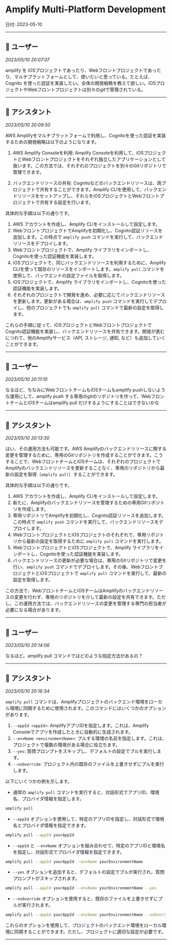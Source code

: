 # Amplify Multi-Platform Development

日付: 2023-05-10

---

## 👤 ユーザー
*2023/05/10 20:07:07*

amplify を iOSプロジェクトであったり、Webフロントプロジェクトであったり、マルチプラットフォームとして、使いたいと思っている。たとえば、Cognito を使った認証を実装したい。全体の開発戦略を教えて欲しい。iOSプロジェクトやWebフロントプロジェクトは別々のgitで管理されている。

---

## 🤖 アシスタント
*2023/05/10 20:09:50*

AWS Amplifyをマルチプラットフォームで利用し、Cognitoを使った認証を実装するための開発戦略は以下のようになります。

1. AWS Amplify Consoleを利用:
Amplify Consoleを利用して、iOSプロジェクトとWebフロントプロジェクトをそれぞれ独立したアプリケーションとして扱います。この方法では、それぞれのプロジェクトを別々のGitリポジトリで管理できます。

2. バックエンドリソースの共有:
Cognitoなどのバックエンドリソースは、両プロジェクトで共有することができます。Amplify CLIを使用して、バックエンドリソースをセットアップし、それらをiOSプロジェクトとWebフロントプロジェクトで共有する設定を行います。

具体的な手順は以下の通りです。

1. AWS アカウントを作成し、Amplify CLIをインストールして設定します。
2. WebフロントプロジェクトでAmplifyを初期化し、Cognito認証リソースを追加します。この時点で `amplify push` コマンドを実行して、バックエンドリソースをデプロイします。
3. Webフロントプロジェクトで、Amplify ライブラリをインポートし、Cognitoを使った認証機能を実装します。
4. iOSプロジェクトで、同じバックエンドリソースを利用するために、Amplify CLIを使って既存のリソースをインポートします。`amplify pull` コマンドを使用して、バックエンドの設定ファイルを取得します。
5. iOSプロジェクトで、Amplify ライブラリをインポートし、Cognitoを使った認証機能を実装します。
6. それぞれのプロジェクトで開発を進め、必要に応じてバックエンドリソースを更新します。更新がある場合は、`amplify push` コマンドを実行してデプロイし、他のプロジェクトでも `amplify pull` コマンドで最新の設定を取得します。

これらの手順に従って、iOSプロジェクトとWebフロントプロジェクトでCognito認証機能を実装し、バックエンドリソースを共有できます。開発が進むにつれて、他のAmplifyサービス（API, ストレージ, 通知, など）も追加していくことができます。

---

## 👤 ユーザー
*2023/05/10 20:11:10*

なるほど、ちなみにWebフロントチームもiOSチームもamplify pushしないような運用にして、amplify push する専用のgitのリポジトリを作って、WebフロントチームとiOSチームはamplify pull だけするようにすることはできないかな

---

## 🤖 アシスタント
*2023/05/10 20:13:30*

はい、その運用方法も可能です。AWS Amplifyのバックエンドリソースに関する変更を管理するために、専用のGitリポジトリを作成することができます。こうすることで、WebフロントチームとiOSチームは、それぞれのプロジェクトでAmplifyのバックエンドリソースを更新することなく、専用のリポジトリから最新の設定を取得（`amplify pull`）することができます。

具体的な手順は以下の通りです。

1. AWS アカウントを作成し、Amplify CLIをインストールして設定します。
2. 新たに、Amplifyのバックエンドリソースを管理するための専用Gitリポジトリを作成します。
3. 専用リポジトリでAmplifyを初期化し、Cognito認証リソースを追加します。この時点で `amplify push` コマンドを実行して、バックエンドリソースをデプロイします。
4. WebフロントプロジェクトとiOSプロジェクトのそれぞれで、専用リポジトリから最新の設定を取得するために `amplify pull` コマンドを実行します。
5. WebフロントプロジェクトとiOSプロジェクトで、Amplify ライブラリをインポートし、Cognitoを使った認証機能を実装します。
6. バックエンドリソースの更新が必要な場合は、専用のGitリポジトリで変更を行い、`amplify push` コマンドでデプロイします。その後、WebフロントプロジェクトとiOSプロジェクトで `amplify pull` コマンドを実行して、最新の設定を取得します。

この方法で、WebフロントチームとiOSチームはAmplifyのバックエンドリソースの変更を行わず、専用のリポジトリを介して最新の設定を共有できます。ただし、この運用方法では、バックエンドリソースの変更を管理する専門の担当者が必要になる場合があります。

---

## 👤 ユーザー
*2023/05/10 20:14:06*

なるほど。amplify pull コマンドではどのような指定方法があるの？

---

## 🤖 アシスタント
*2023/05/10 20:16:34*

`amplify pull` コマンドは、Amplifyプロジェクトのバックエンド環境をローカル環境に同期するために使用されます。このコマンドにはいくつかのオプションがあります。

1. `--appId <appId>`: AmplifyアプリIDを指定します。これは、Amplify Consoleでアプリを作成したときに自動的に生成されます。
2. `--envName <environmentName>`: プルする環境の名前を指定します。これは、プロジェクトで複数の環境がある場合に役立ちます。
3. `--yes`: 質問プロンプトをスキップし、デフォルトの設定でプルを実行します。
4. `--noOverride`: プロジェクト内の既存のファイルを上書きせずにプルを実行します。

以下にいくつかの例を示します。

- 通常の `amplify pull` コマンドを実行すると、対話形式でアプリID、環境名、プロバイダ情報を指定します。

```sh
amplify pull
```

- `--appId` オプションを使用して、特定のアプリIDを指定し、対話形式で環境名とプロバイダ情報を指定できます。

```sh
amplify pull --appId yourAppId
```

- `--appId` と `--envName` オプションを組み合わせて、特定のアプリIDと環境名を指定し、対話形式でプロバイダ情報を指定できます。

```sh
amplify pull --appId yourAppId --envName yourEnvironmentName
```

- `--yes` オプションを追加すると、デフォルトの設定でプルが実行され、質問プロンプトがスキップされます。

```sh
amplify pull --appId yourAppId --envName yourEnvironmentName --yes
```

- `--noOverride` オプションを使用すると、既存のファイルを上書きせずにプルが実行されます。

```sh
amplify pull --appId yourAppId --envName yourEnvironmentName --noOverride
```

これらのオプションを使用して、プロジェクトのバックエンド環境をローカル環境に同期することができます。ただし、プロジェクトに適切な設定が必要です。

---
